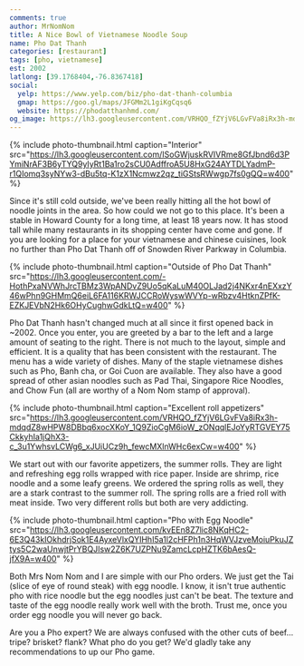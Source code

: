 ```yaml
---
comments: true
author: MrNomNom
title: A Nice Bowl of Vietnamese Noodle Soup
name: Pho Dat Thanh
categories: [restaurant]
tags: [pho, vietnamese]
est: 2002
latlong: [39.1768404,-76.8367418]
social:
  yelp: https://www.yelp.com/biz/pho-dat-thanh-columbia
  gmap: https://goo.gl/maps/JFGMm2L1giKgCqsq6
  website: https://phodatthanhmd.com/
og_image: https://lh3.googleusercontent.com/VRHQO_fZYjV6LGvFVa8iRx3h-mdqdZ8wHPW8DBbq6xocXKoY_1Q9ZioCgM6ioW_zONqqlEJoYyRTGVEY75CkkyhIa1jQhX3-c_3u1YwhsvLCWg6_xJUiUCz9h_fewcMXlnWHc6exCw=w400
---
```


{%
  include photo-thumbnail.html 
  caption="Interior"
  src="https://lh3.googleusercontent.com/ISoGWjuskRVIVRme8GfJbnd6d3PYmiNrAF3B6yTYQ9yIyRt1Ba1ro2sCU0AdffroA5U8HxG24AYTDLYadmP-r1QIomq3syNYw3-dBu5tq-K1zX1Ncmwz2qz_tiGStsRWwgp7fs0gQQ=w400"
%}

Since it's still cold outside, we've been really hitting all the hot bowl of noodle joints in the area. So how could we not go to this place. It's been a stable in Howard County for a long time, at least 18 years now. It has stood tall while many restaurants in its shopping center have come and gone. If you are looking for a place for your vietnamese and chinese cuisines, look no further than Pho Dat Thanh off of Snowden River Parkway in Columbia. 

<!--more-->

{%
  include photo-thumbnail.html 
  caption="Outside of Pho Dat Thanh"
  src="https://lh3.googleusercontent.com/-HothPxaNVWhJrcTBMz3WpANDvZ9Uo5qKaLuM40OLJad2j4NKxr4nEXxzY46wPhn9GHMmQ6eiL6FA116KRWJCCRoWyswWVYp-wRbzv4HtknZPfK-EZKJEVbN2Hk6OHyCughwGdkLtQ=w400"
%}

Pho Dat Thanh hasn't changed much at all since it first opened back in ~2002. Once you enter, you are greeted by a bar to the left and a large amount of seating to the right. There is not much to the layout, simple and efficient. It is a quality that has been consistent with the restaurant. The menu has a wide variety of dishes. Many of the staple vietnamese dishes such as Pho, Banh cha, or Goi Cuon are available. They also have a good spread of other asian noodles such as Pad Thai, Singapore Rice Noodles, and Chow Fun (all are worthy of a Nom Nom stamp of approval).

{%
  include photo-thumbnail.html 
  caption="Excellent roll appetizers"
  src="https://lh3.googleusercontent.com/VRHQO_fZYjV6LGvFVa8iRx3h-mdqdZ8wHPW8DBbq6xocXKoY_1Q9ZioCgM6ioW_zONqqlEJoYyRTGVEY75CkkyhIa1jQhX3-c_3u1YwhsvLCWg6_xJUiUCz9h_fewcMXlnWHc6exCw=w400"
%}

We start out with our favorite appetizers, the summer rolls. They are light and refreshing egg rolls wrapped with rice paper. Inside are shrimp, rice noodle and a some leafy greens. We ordered the spring rolls as well, they are a stark contrast to the summer roll. The spring rolls are a fried roll with meat inside. Two very different rolls but both are very addicting.

{%
  include photo-thumbnail.html 
  caption="Pho with Egg Noodle"
  src="https://lh3.googleusercontent.com/kvEEn8Z7lic8NKqHC2-6E3Q43kIOkhdrjSok1E4AyxeVlxQYIHhI5a1l2cHFPh1n3HqWVJzveMoiuPkuJZtys5C2waUnwjtPrYBQJIsw2Z6K7UZPNu9ZamcLcpHZTK6bAesQ-jfX9A=w400"
%}

Both Mrs Nom Nom and I are simple with our Pho orders. We just get the Tai (slice of eye of round steak) with egg noodle. I know, it isn't true authentic pho with rice noodle but the egg noodles just can't be beat. The texture and taste of the egg noodle really work well with the broth. Trust me, once you order egg noodle you will never go back.

Are you a Pho expert? We are always confused with the other cuts of beef... tripe? brisket? flank? What pho do you get? We'd gladly take any recommendations to up our Pho game.
